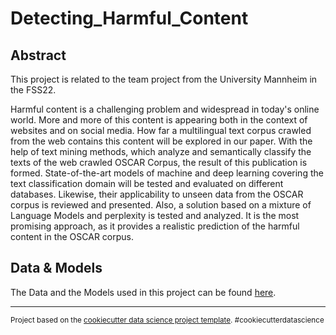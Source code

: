 Detecting_Harmful_Content
==============================

Abstract
------------

This project is related to the team project from the University Mannheim in the FSS22.

Harmful content is a challenging problem and widespread in today's online world. More and more of this content is appearing both in the context of websites and on social media. How far a multilingual text corpus crawled from the web contains this content will be explored in our paper. With the help of text mining methods, which analyze and semantically classify the texts of the web crawled OSCAR Corpus, the result of this publication is formed. State-of-the-art models of machine and deep learning covering the text classification domain will be tested and evaluated on different databases. Likewise, their applicability to unseen data from the OSCAR corpus is reviewed and presented. Also, a solution based on a mixture of Language Models and perplexity is tested and analyzed. It is the most promising approach, as it provides a realistic prediction of the harmful content in the OSCAR corpus.

Data & Models
------------
The Data and the Models used in this project can be found <a target="_blank" href="https://drive.google.com/drive/folders/118DaadvW695-6ACxclxTuO0dt0HMDfYk?usp=sharing">here</a>.

--------

<p><small>Project based on the <a target="_blank" href="https://drivendata.github.io/cookiecutter-data-science/">cookiecutter data science project template</a>. #cookiecutterdatascience</small></p>
